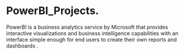 # PowerBI_Projects.
PowerBI is a business analytics service by Microsoft that provides interactive visualizations and business intelligence capabilities with an interface simple enough for end users to create their own reports and dashboards .
